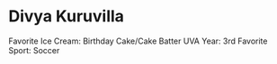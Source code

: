# Divya Kuruvilla 

Favorite Ice Cream: Birthday Cake/Cake Batter
UVA Year: 3rd 
Favorite Sport: Soccer
